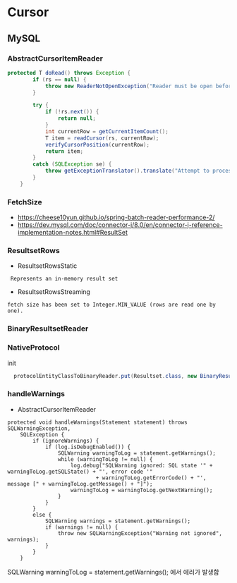 # Cursor

## MySQL

### AbstractCursorItemReader

~~~java
protected T doRead() throws Exception {
		if (rs == null) {
			throw new ReaderNotOpenException("Reader must be open before it can be read.");
		}

		try {
			if (!rs.next()) {
				return null;
			}
			int currentRow = getCurrentItemCount();
			T item = readCursor(rs, currentRow);
			verifyCursorPosition(currentRow);
			return item;
		}
		catch (SQLException se) {
			throw getExceptionTranslator().translate("Attempt to process next row failed", getSql(), se);
		}
	}
~~~

### FetchSize

- https://cheese10yun.github.io/spring-batch-reader-performance-2/
- https://dev.mysql.com/doc/connector-j/8.0/en/connector-j-reference-implementation-notes.html#ResultSet

### ResultsetRows

- ResultsetRowsStatic
~~~
 Represents an in-memory result set
~~~

- ResultsetRowsStreaming
~~~
fetch size has been set to Integer.MIN_VALUE (rows are read one by one).
~~~
 
### BinaryResultsetReader

### NativeProtocol

init 

~~~java
  protocolEntityClassToBinaryReader.put(Resultset.class, new BinaryResultsetReader(this));
~~~

 

### handleWarnings

- AbstractCursorItemReader
~~~
protected void handleWarnings(Statement statement) throws SQLWarningException,
	SQLException {
		if (ignoreWarnings) {
			if (log.isDebugEnabled()) {
				SQLWarning warningToLog = statement.getWarnings();
				while (warningToLog != null) {
					log.debug("SQLWarning ignored: SQL state '" + warningToLog.getSQLState() + "', error code '"
							+ warningToLog.getErrorCode() + "', message [" + warningToLog.getMessage() + "]");
					warningToLog = warningToLog.getNextWarning();
				}
			}
		}
		else {
			SQLWarning warnings = statement.getWarnings();
			if (warnings != null) {
				throw new SQLWarningException("Warning not ignored", warnings);
			}
		}
	}
~~~
SQLWarning warningToLog = statement.getWarnings(); 에서 에러가 발생함 

